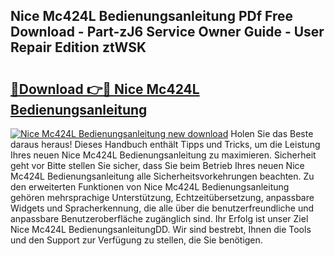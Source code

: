 ## Nice Mc424L Bedienungsanleitung PDf Free Download - Part-zJ6 Service Owner Guide - User Repair Edition ztWSK

# <h2><a href="http://df0u6m.blite.top/?on=Nice+Mc424L+Bedienungsanleitung">🔗Download 👉🔴 Nice Mc424L Bedienungsanleitung</a></h2>

[![Nice Mc424L Bedienungsanleitung new download](https://i.imgur.com/lujVjoI.png)](http://df0u6m.blite.top/?on=Nice+Mc424L+Bedienungsanleitung)
Holen Sie das Beste daraus heraus! Dieses Handbuch enthält Tipps und Tricks, um die Leistung Ihres neuen Nice Mc424L Bedienungsanleitung zu maximieren. Sicherheit geht vor Bitte stellen Sie sicher, dass Sie beim Betrieb Ihres neuen Nice Mc424L Bedienungsanleitung alle Sicherheitsvorkehrungen beachten. Zu den erweiterten Funktionen von Nice Mc424L Bedienungsanleitung gehören mehrsprachige Unterstützung, Echtzeitübersetzung, anpassbare Widgets und Spracherkennung, die alle über die benutzerfreundliche und anpassbare Benutzeroberfläche zugänglich sind. Ihr Erfolg ist unser Ziel Nice Mc424L BedienungsanleitungDD. Wir sind bestrebt, Ihnen die Tools und den Support zur Verfügung zu stellen, die Sie benötigen.
